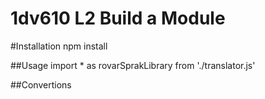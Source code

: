 # 1dv610 L2 Build a Module

#Installation
npm install

##Usage
import * as rovarSprakLibrary from './translator.js'

##Convertions
